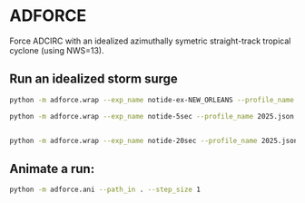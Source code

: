# ADFORCE

Force ADCIRC with an idealized azimuthally symetric straight-track tropical cyclone (using NWS=13).

## Run an idealized storm surge

```bash
python -m adforce.wrap --exp_name notide-ex-NEW_ORLEANS --profile_name 2025.json --stationid 3 --resolution mid-notide

python -m adforce.wrap --exp_name notide-5sec --profile_name 2025.json  --resolution mid-notide


python -m adforce.wrap --exp_name notide-20sec --profile_name 2025.json  --resolution mid-notide
```

## Animate a run:

```bash
python -m adforce.ani --path_in . --step_size 1
```


